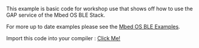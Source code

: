 This example is basic code for workshop use that shows off how to use the GAP service of the Mbed OS BLE Stack. 

For more up to date examples please see the [Mbed OS BLE Examples](http://github.com/armmbed/mbed-os-example-ble).

Import this code into your compiler : [Click Me!](https://os.mbed.com/compiler/#import:https://github.com/BlackstoneEngineering/mbed-os-example-ble-heartrate)